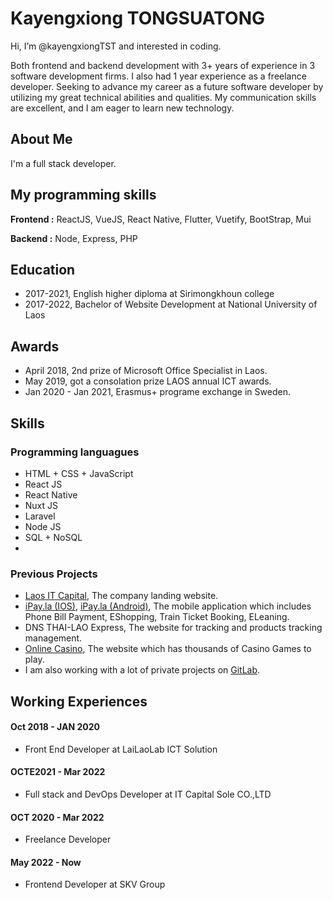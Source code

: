 
# Kayengxiong TONGSUATONG

Hi, I’m @kayengxiongTST and interested in coding.

Both frontend and backend development with 3+ years of experience in 3 software development firms. I also had   1 year experience as a freelance developer. Seeking to advance my career as a future software developer by utilizing my great technical abilities and qualities. My communication skills are excellent, and I am eager to learn new technology.


## About Me
I'm a full stack developer.




## My programming skills

**Frontend :** ReactJS, VueJS, React Native, Flutter, Vuetify, BootStrap, Mui

**Backend :** Node, Express, PHP



## Education
* 2017-2021, English higher diploma at Sirimongkhoun college
* 2017-2022, Bachelor of Website Development at National University of Laos

## Awards
* April 2018, 2nd prize of Microsoft Office Specialist in Laos.
* May 2019, got a consolation prize LAOS annual ICT awards.
* Jan 2020 - Jan 2021, Erasmus+ programe exchange in Sweden.

## Skills
### Programming languagues
- HTML + CSS + JavaScript
- React JS
- React Native
- Nuxt JS
- Laravel
- Node JS
- SQL + NoSQL
- 
### Previous Projects
- [Laos IT Capital](https://itcapital.la/), The company landing website.
- [iPay.la (IOS)](https://apps.apple.com/la/app/ipay/id1618374259), [iPay.la (Android)](https://play.google.com/store/apps/details?id=com.itcapital.ipay.la), The mobile application which includes Phone Bill Payment, EShopping, Train Ticket Booking, ELeaning.
- DNS THAI-LAO Express, The website for tracking and products tracking management.
- [Online Casino](https://cslvault.com/), The website which has thousands of Casino Games to play.
- I am also working with a lot of private projects on [GitLab](https://gitlab.com/kayengxiongTST).

## Working Experiences
#### Oct 2018 - JAN 2020
- Front End Developer at LaiLaoLab ICT Solution
#### OCTE2021 - Mar 2022
- Full stack and DevOps Developer at IT Capital Sole CO.,LTD
#### OCT 2020 - Mar 2022
- Freelance Developer
#### May 2022 - Now
- Frontend Developer at SKV Group


